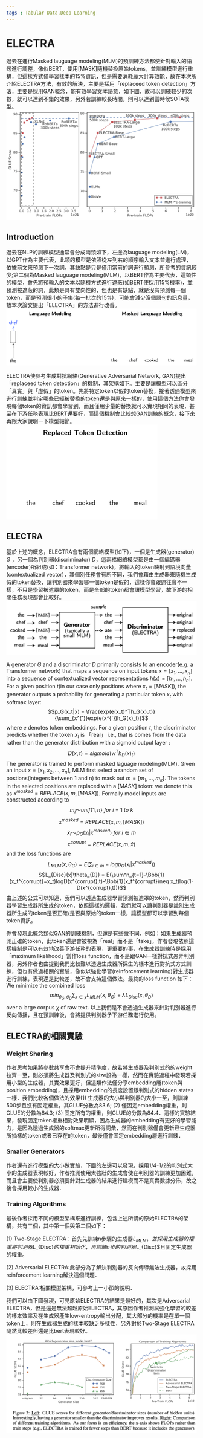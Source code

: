 ```yaml
---
tags : Tabular Data,Deep Learning
---
```

ELECTRA
===
過去在進行Masked lauguage modeling(MLM)的預訓練方法都使針對輸入的語句進行調整，像似BERT，使用[MASK]隨機替換原始tokens，並訓練模型進行重構，但這樣方式僅學習樣本的15%資訊，但是需要消耗龐大計算效能，故在本次所介紹ELECTRA方法，有效的解決，主要是採用「replaceed token detection」方法，主要是採用GAN概念，能有效學習文本語意，如下圖，故可以訓練較少的次數，就可以達到不錯的效果，另外若訓練較長時間，則可以達到當時候SOTA模型。
![](https://github.com/WangJengYun/ML-DL-notes/blob/master/Deep%20Learning/image/NLP/ELECTRA/ELECTRA_1.jpeg?raw=true)

## Introduction 
過去在NLP的訓練模型通常會分成兩類如下，左邊為lauguage modeling(LM)，以GPT作為主要代表，此類的模型是依照從左到右的順序輸入文本並進行處理，依據前文來預測下一次詞，其缺點是只是僅用當前的詞進行預測，所參考的資訊較少;第二個為Masked lauguage modeling(MLM)，以BERT作為主要代表，這類性的模型，會先將預輸入的文本以隨機方式進行遮蔽(如BERT使採用15%機率)，並預測被遮蔽的詞，此類是具有雙向性的，但也是有缺點，就是沒有預測每一個token，而是預測很小的子集(每一批次的15%)，可能會減少沒個語句的訊息量，故本次論文提出「ELECTRA」的方法進行改善。
![](https://github.com/WangJengYun/ML-DL-notes/blob/master/Deep%20Learning/image/NLP/ELECTRA/ELECTRA_2.gif?raw=true)

ELECTRA使參考生成對抗網絡(Generative Adversarial Network, GAN)提出「replaceed token detection」的機制，其架構如下。主要是讓模型可以區分「真實」與「虛假」的token。先將特定token以假的token替換，接著透過模型來進行訓練並判定哪些已經被替換的token還是與原來一樣的，使用這個方法你會發現每個token的資訊都會學習到，而且僅用少量的替換就可以實現相同的表現，甚至在下游任務表現比BERT還要好，而這個機制會比較想GAN訓練的概念，接下來再跟大家說明一下模型細節。
![](https://github.com/WangJengYun/ML-DL-notes/blob/master/Deep%20Learning/image/NLP/ELECTRA/ELECTRA_3.gif?raw=true)

## ELECTRA
基於上述的概念，ELECTRA會有兩個網絡模型(如下)，一個是生成器(generator) $G$ ，另一個為判別器(discriminator) $D$，這兩格網絡模型都是由一個編碼器(encoder)所組成(如：Transformer network)，將輸入的token映射到語境向量(contextualized vector)，其個別任務會有所不同，我們會藉由生成器來隨機生成假的token替換，讓判別器來學習哪一個token是假的，這樣你會跟過往會不一樣，不只是學習被遮罩的token，而是全部的token都會讓模型學習，故下游的相關任務表現都會比較好。
![](https://github.com/WangJengYun/ML-DL-notes/blob/master/Deep%20Learning/image/NLP/ELECTRA/ELECTRA_4.png?raw=true)

A generator $G$ and a discriminator $D$ primarily consists fo an encoder(e.g. a Transformer network) that maps a sequence on input tokens $x = [x_1, ..., x_n]$ into a sequence of contextualized vector representations $h(x) = [h_1,...,h_n]$. For a given position $t$(in our case only positions where $x_t = [MASK]$), the generator outputs a probability for generating a particular token $x_t$ with softmax layer:
$$p_G(x_t|x) = \frac{exp(e(x_t)^Th_G(x)_t)}{\sum_{x^{'}}exp(e(x^{'})h_G(x)_t)}$$
where $e$ denotes token embeddings. For a given position $t$, the discriminator predicts whether the token $x_t$ is 「real」 i.e., that is comes from the data rather than the generator distribution with a sigmoid output layer :   
$$D(x,t) = sigmoid(w^Th_D(x)_t)$$
The generator is trained to perform masked laguage modeling(MLM). Given an input $x = [x_1, x_2, ..., x_n]$, MLM first select a random set of postions(integers between 1 and n) to mask out $m = [m_1, ... , m_k]$. The tokens in the selected positions are replaced with a $[MASK]$ token: we denote this as $x^{masked} = REPLACE(x,m, [MASK])$. Formally model inputs are constructed according to 
$$m_i ～ unif\{1,n\}\ for\ i\ =\ 1\ to\ k$$
$$x^{masked}=REPLACE(x,m,[MASK])$$
$$\hat{x}_i ～ p_G(x_i|x^{masked})\ for\ i \in m$$
$$x^{corrupt} = REPLACE(x,m,\hat{x})$$
and the loss functions are 
$$L_{MLM}(x,\theta_G) = E(\sum_{i \in m}-log p_G(x_i|x^{masked}))$$
$$L_{Disc}(x|\theta_{D}) = E(\sum^n_{t=1}-\Bbb{1}(x_t^{corrupt}=x_t)logD(x^{corrupt},t)-\Bbb{1}(x_t^{corrupt}\neq x_t)log(1-D(x^{corrupt},t)))$$
由上述的公式可以知道，我們可以透過生成器學習預測被遮罩的token，然而判別器學習生成器所生成的token，依照這樣的邏輯，我們就可以讓判別器是識別生成器所生成的token是否正確/是否與原始的token一樣，讓模型都可以學習到每個token資訊。

你會發現此概念類似GAN的訓練機制，但還是有些微不同，例如：如果生成器預測正確的token，此token還是會被視為「real」而不是「fake」，作者發現依照這樣機制是可以有效地改善下游任務的表現，更重要的事，在生成器訓練時是採用「maximum likelihood」當作loss function，而不是跟GAN一樣對抗式愚弄判別器，另外作者也由提到我們比較難以透過生成器所採生的樣本進行對抗式方式訓練，但也有做過相關的實驗，像似以強化學習(reinforcement learning)對生成器進行訓練，表現還是比較差，故不會支持這個做法。最終的loss function 如下：
We minimize the combined loss 
$$min_{\theta_G, \theta_D} \sum_{x \in \chi}L_{MLM}(x, \theta_G) +\lambda L_{Disc}(x, \theta_D)$$
over a large corpus $\chi$ of raw text.
以上我們是不會透過生成器來針對判別器進行反向傳播，且在預訓練後，會將提供判別器予下游任務進行使用。

## ELECTRA的相關實驗
### Weight Sharing 
作者思考如果將參數共享會不會提升精準度，故若將生成器及判別式的的weight拉齊一至，則必須將生成器及判別式的size設為一樣，然而在實驗過程中發現若採用小型的生成器，其實效果更好，但這類作法僅分享embedding層(token與position embedding)，且採用embedding的長度設置跟判別式的hidden states一樣．我們比較各個做法的效果(1) 生成器的大小與判別器的大小一至，則訓練500步且沒有固定權重，其GLUE分數為83.6; (2) 僅固定embedding權重，則GLUE的分數為84.3; (3) 固定所有的權重，則GLUE的分數為84.4．這樣的實驗結果，發現固定token權重相對效果明顯，因為生成器的embedding有更好的學習能力，是因為透過生成器的softmax更新所得詞彙，然而在判別器僅會更新已生成器所抽樣的token或者已存在的token，最後僅會固定embedding層進行訓練．
### Smaller Generators
作者還有進行模型的大小做實驗，下圖的左邊可以發現，採用1/4-1/2的判別式大小的生成器表現較好，作者推測使用太強壯的生成會使在判別器的訓練更加困難，
而且會主要使判別器必須要針對生成器的結果進行建模而不是真實數據分佈，故之後會採用較小的生成器．
### Training Algorithms
最後作者採用不同的模型架構來進行訓練，包含上述所講的原始ELECTRA的架構，共有三個，其中第一個與第二個如下：

(1) Two-Stage ELECTRA：首先先訓練n步驟的生成器$L_{MLM}，並採用生成器的權重將判別器$L_{Disc}$的權重初始化，再訓練n步的判別器$L_{Disc}$且固定生成器的權重。

(2) Adversarial ELECTRA:此部分為了解決判別器的反向傳導無法生成器，故採用reinforcement learning解決這個問題．

(3) ELECTRA:相關模型架構，可參考上一小節的說明．

我們可以由下圖發現，可見原始ELECTRA的結果是最好的，其次是Adversarial ELECTRA，但是還是無法超越原始ELECTRA，其原因作者推測試強化學習的較差的樣本效率及在生成器產生low-entropy輸出分配，其大部分的機率是在單一個token上，則在生成器生成的樣本較缺乏多樣性，另外對於Two-Stage ELECTRA隨然比較差但還是比bert表現較好。
![](https://github.com/WangJengYun/ML-DL-notes/blob/master/Deep%20Learning/image/NLP/ELECTRA/ELECTRA_5.png?raw=true)